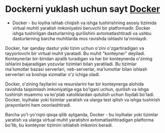 
# Dockerni yuklash uchun sayt [Docker](https://www.docker.com/)



- Docker - bu loyiha ishlab chiqish va ishga tushirishning asosiy tizimida virtual muhiti yaratish imkoniyatini beruvchi bir platformadir. Docker ishga tushirilgan dasturlarning qurilishini avtomatlashtiradi va ushbu dasturlarning barcha muhitlarda mos ravishda ishlashi ta'minlaydi.

Docker, har qanday dastur yoki tizim uchun o'zini o'zgartiradigan va tayyorlovchi bir virtual muhit yaratadi. Bu muhit "konteyner" deyiladi. Konteynerlar bir-biridan ajralib turadigan va har bir konteynerda o'zining ishlarini bajaradigan yozuvlar tizimlari bilan yaratiladi. Bu tizimlar ma'lumotlar bazasi serverlari, veb-serverlar, ma'lumotlar bilan ishlash serverlari va boshqa xizmatlar o'z ichiga oladi.

Docker, o'zining fayllarini va resurslarini har bir  konteynerga alohida ravishda taqsimlash imkoniyatiga ega bo'lgani uchun, qurilish va ishga tushirish muammo va ko'plab xatoliklardan qutulish uchun foydali bo'ladi. Docker, loyihalar yoki tizimlar yaratish va ularga test qilish va ishga tushirish jarayonlarini ham osonlashtiradi.

Barcha yo'l-yo'riqni qisqa qilib aytganda, Docker - bu loyihalar yoki tizimlar yaratish va ularga virtual muhit yaratishni avtomatlashtiradigan platforma bo'lib, bu konteyner tizimini ishlatish imkonini beradi.
